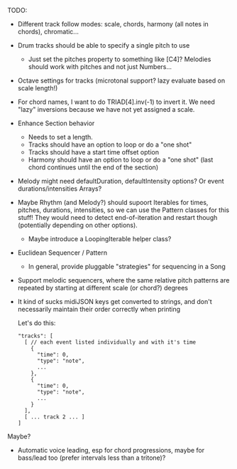 TODO:
- Different track follow modes: scale, chords, harmony (all notes in chords), chromatic...
- Drum tracks should be able to specify a single pitch to use
  - Just set the pitches property to something like [C4]? Melodies should work with pitches and not just Numbers...
- Octave settings for tracks (microtonal support? lazy evaluate based on scale length!)
- For chord names, I want to do TRIAD[4].inv(-1) to invert it. We need "lazy" inversions because
  we have not yet assigned a scale.
- Enhance Section behavior
  - Needs to set a length.
  - Tracks should have an option to loop or do a "one shot"
  - Tracks should have a start time offset option
  - Harmony should have an option to loop or do a "one shot" (last chord continues until the end of the section)
- Melody might need defaultDuration, defaultIntensity options? Or event durations/intensities Arrays?
- Maybe Rhythm (and Melody?) should supoort Iterables for times, pitches, durations, intensities, so we can use
  the Pattern classes for this stuff! They would need to detect end-of-iteration and restart though (potentially depending on other options).
  - Maybe introduce a LoopingIterable helper class?
- Euclidean Sequencer / Pattern
  - In general, provide pluggable "strategies" for sequencing in a Song
- Support melodic sequencers, where the same relative pitch patterns are repeated by starting at different scale (or chord?) degrees
- It kind of sucks midiJSON keys get converted to strings, and don't necessarily maintain their order correctly when printing

  Let's do this:

      "tracks": [
        [ // each event listed individually and with it's time
          {
            "time": 0,
            "type": "note",
            ...
          },
          {
            "time": 0,
            "type": "note",
            ...
          }
        ],
        [ ... track 2 ... ]
      ]

Maybe?
- Automatic voice leading, esp for chord progressions, maybe for bass/lead too (prefer intervals less than a tritone)?
